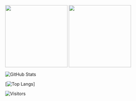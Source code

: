 <a>
  <img height=200 align="center" src="https://github-readme-stats.vercel.app/api?username=Dim1xs&theme=dark" />
</a>
<a>
  <img height=200 align="center" src="https://github-readme-stats.vercel.app/api/top-langs/?username=Dim1xs&layout=donut&theme=dark" />
</a>

![GitHub Stats](https://github-readme-stats.vercel.app/api?username=Dim1xs&theme=dark) 

[![Top Langs](https://github-readme-stats.vercel.app/api/top-langs/?username=Dim1xs&layout=donut&theme=dark)]

<img alt="Visitors" src="https://visitor-badge.laobi.icu/badge?page_id=${your.username}"/>
